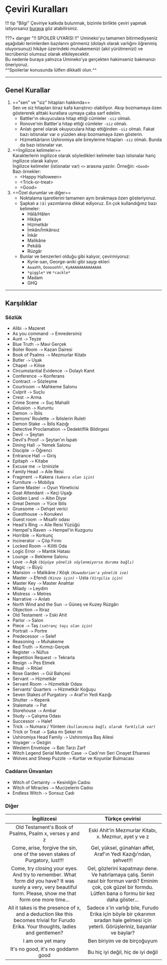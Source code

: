 # Çeviri Kuralları

!!! tip "Bilgi"
	Çeviriye katkıda bulunmak, bizimle birlikte çeviri yapmak istiyorsanız [buraya](info.md) göz atabilirsiniz.

???+ danger "!! SPOILER UYARISI !!"
	Umineko'yu tamamen bitirmediyseniz aşağıdaki terimlerden bazılarını görmeniz (dolaylı olarak varlığını öğrenmiş oluyorsunuz) hikâye üzerindeki muhakemenizi (akıl yürütmenizi) ve tecrübenizi olumsuz olarak etkileyecektir.  
    Bu nedenle buraya yalnızca Umineko'ya gerçekten hakimseniz bakmanızı öneriyoruz.  
    ^^Spoilerlar konusunda lütfen dikkatli olun.^^

***

## Genel Kurallar

1.  =="sen" ve "siz" hitapları hakkında==  
    Sen ve siz hitapları biraz kafa karıştırıcı olabiliyor. Akışı bozmamaya özen göstererek alttaki kurallara uymaya çaba sarf edelim.
    * Battler'ın okuyuculara hitap ettiği cümleler `-siz` olmalı.
    * Ronove'nin Battler'a hitap ettiği cümleler `-siz` olmalı.
    * Anlatı genel olarak okuyuculara hitap ettiğinden `-siz` olmalı. Fakat bazı istisnalar var o yüzden akışı bozmamaya özen gösterin.
    * Hizmetkârların Ushiromiya aile bireylerine hitapları `-siz` olmalı. Bunda da bazı istisnalar var.
2.  ==İngilizce kelimeler==  
    Karakterlerin ingilizce olarak söyledikleri kelimeler bazı istisnalar hariç ingilizce olarak kalıyor.  
	İngilizce kelimeler (istisnalar var) `<>` arasına yazılır. Örneğin: `<Good>`  
	Bazı örnekler:
    * <Happy Halloween\>
    * <Trick-or-treat\>
    * <Good\>
3.  ==Özel durumlar ve diğer==
    * Noktalama işaretlerini tamamen aynı bırakmaya özen gösteriyoruz.
    * Şapkalı a `(â)` yazımlarına dikkat ediyoruz. En çok kullandığımz bazı kelimeler:
        * Hâlâ/Hâlen
        * Hikâye
        * Hizmetkâr
        * İmkân/İmkânsız
        * İnkâr
        * Malikâne
        * Pekâlâ
        * Rüzgâr
    * Bunlar ve benzerleri olduğu gibi kalıyor, çevirmiyoruz:
        * Kyrie-san, George-aniki gibi saygı ekleri
        * `Aaaahh`, `Oooooohh!`, `KyAAAAAAAAAAAAAA`
        * `*giggle*` ve `*cackle*`
        * Madam
        * GHQ

***

## Karşılıklar

### Sözlük

* Alibi `->` Mazeret
* As you command `->` Emredersiniz
* Aunt `->` Teyze
* Blue Truth `->` Mavi Gerçek
* Boiler Room `->` Kazan Dairesi
* Book of Psalms `->` Mezmurlar Kitabı
* Butler `->` Uşak
* Chapel `->` Kilise
* Circumstantial Evidence `->` Dolaylı Kanıt
* Conference `->` Konferans
* Contract `->` Sözleşme
* Courtroom `->` Mahkeme Salonu
* Culprit `->` Suçlu
* Crest `->` Arma
* Crime Scene `->` Suç Mahalli
* Delusion `->` Kuruntu
* Demon `->` İblis
* Demons' Roulette `->` İblislerin Ruleti
* Demon Stake `->` İblis Kazığı
* Detective Proclamation `->` Dedektiflik Bildirgesi
* Devil `->` Şeytan
* Devil's Proof `->` Şeytan'ın İspatı
* Dining Hall `->` Yemek Salonu
* Disciple `->` Öğrenci
* Entrance Hall `->` Giriş
* Epitaph `->` Kitabe
* Excuse me `->` İzninizle
* Family Head `->` Aile Reisi
* Fragment `->` Kakera *`(kakera olan için)`*
* Furniture `->` Mobilya
* Game Master `->` Oyun Yöneticisi
* Goat Attendant `->` Keçi Uşağı
* Golden Land `->` Altın Diyar
* Great Demon `->` Yüce İblis
* Gruesome `->` Dehşet verici
* Guesthouse `->` Konukevi
* Guest room `->` Misafir odası
* Head's Ring `->` Aile Reisi Yüzüğü
* Hempel's Raven `->` Hempel'in Kuzgunu
* Horrible `->` Korkunç
* Incinerator `->` Çöp Fırını
* Locked Room `->` Kilitli Oda
* Logic Error `->` Mantık Hatası
* Lounge `->` Bekleme Salonu
* Love `->` Aşk *`(büyüye yönelik söylenmiyorsa duruma bağlı)`*
* Magic `->` Büyü
* Mansion `->` Malikâne / Köşk *`(Kuwadorian'a yönelik ise)`*
* Master `->` Efendi *`(Kinzo için)`* - Usta *`(Virgilia için)`*
* Master Key `->` Master Anahtar
* Milady `->` Leydim
* Mistress `->` Metres
* Narrative `->` Anlatı
* North Wind and the Sun `->` Güneş ve Kuzey Rüzgârı
* Objection `->` İtiraz
* Old Testament `->` Eski Ahit
* Parlor `->` Salon
* Piece `->` Taş *`(satranç taşı olan için)`*
* Portrait `->` Portre
* Predecessor `->` Selef
* Reasoning `->` Muhakeme
* Red Truth `->` Kırmızı Gerçek
* Register `->` Nüfus
* Repetition Request `->` Tekrarla
* Resign `->` Pes Etmek
* Ritual `->` Ritüel
* Rose Garden `->` Gül Bahçesi
* Servant `->` Hizmetkâr
* Servant Room `->` Hizmetkâr Odası
* Servants' Quarters `->` Hizmetkâr Koğuşu
* Seven Stakes of Purgatory `->` Araf'ın Yedi Kazığı
* Shutter `->` Kepenk
* Stalemate `->` Pat
* Storehouse `->` Ambar
* Study `->` Çalışma Odası
* Successor `->` Halef
* Trick `->` Numara / Yöntem *`(kullanımına bağlı olarak farklılık var)`*
* Trick or Treat `->` Şaka mı Şeker mi
* Ushiromiya Head Family `->` Ushiromiya Baş Ailesi
* Voyager `->` Gezgin
* Western Envelope `->` Batı Tarzı Zarf
* Witch Legend Serial Murder Case `->` Cadı'nın Seri Cinayet Efsanesi
* Wolves and Sheep Puzzle `->` Kurtlar ve Koyunlar Bulmacası

### Cadıların Ünvanları

* Witch of Certainty `->` Kesinliğin Cadısı
* Witch of Miracles `->` Mucizelerin Cadısı
* Endless Witch `->` Sonsuz Cadı

### Diğer

|İngilizcesi|Türkçe çevirisi|
|:---:|:---:|
|Old Testament's Book of Psalms, Psalm x, verses y and z|Eski Ahit'in Mezmurlar Kitabı, x. Mezmur, ayet y ve z|
|Come, arise, forgive the sin, one of the seven stakes of Purgatory, lust!!!|Gel, yüksel, günahları affet, Araf'ın Yedi Kazığı'ndan, şehvet!!!|
|Come, try closing your eyes. And try to remember. What form did you have? It was surely a very, very beautiful form. Please, show me that form one more time...|Gel, gözlerini kapatmayı dene. Ve hatırlamaya çalış. Senin nasıl bir formun vardı? Eminim çok, çok güzel bir formdu. Lütfen bana o formu bir kez daha göster...|
|All it takes is the presence of x, and a deduction like this becomes trivial for Furudo Erika. Your thoughts, ladies and gentlemen?|Sadece x'in varlığı bile, Furudo Erika için böyle bir çıkarımın sıradan hale gelmesi için yeterli. Görüşleriniz, bayanlar ve baylar?|
|I am one yet many|Ben biriyim ve de birçoğuyum|
|It's no good, it's no goddamn good|Bu hiç iyi değil, hiç de iyi değil|